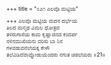 +++
title = "೦೨೧ ಎಲವೊ ಮಟ್ಟಿಯ"

+++
ಎಲವೊ ಮಟ್ಟಿಯ ಮದನ ದರ್ಭೆಯ  
ತಿಲದ ಮನ್ಮಥ ವಿಮಲ ಧೋತ್ರದ  
ತಳಿರುಗಾಸೆಯ ಕಾಮ ಕೃಷ್ಣಾಜಿನದ ಕಂದರ್ಪ  
ನಳಿನಮುಖಿಯನು ವರಿಸು ಬಾ ನಿನ  
ಗಳವಡುವನೆಲೆಯಕ್ಕ ಕೇಳೌ      
ತಲೆವಿಡಿವೆವಾವ್ನೋಡುಯೆಂದರು ನಗುತ ಚಪಲೆಯರು     ॥21॥